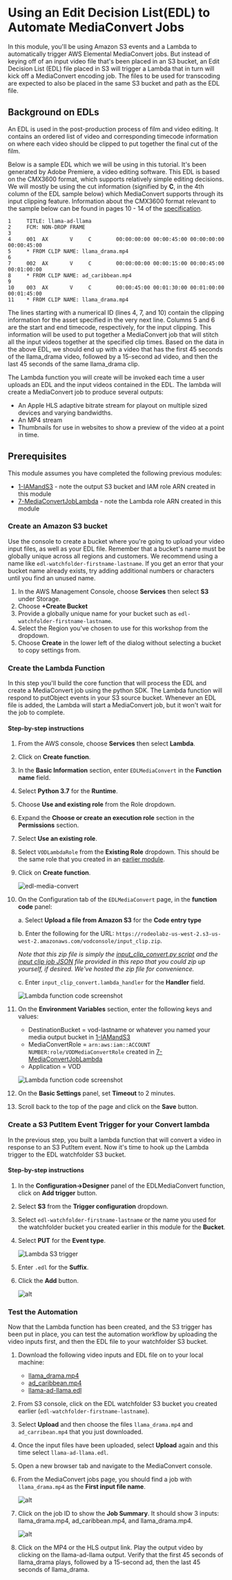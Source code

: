 # Using an Edit Decision List(EDL) to Automate MediaConvert Jobs 

In this module, you'll be using Amazon S3 events and a Lambda to automatically trigger AWS Elemental MediaConvert jobs. But instead of keying off of an input video file that's been placed in an S3 bucket, an Edit Decision List (EDL) file placed in S3 will trigger a Lambda that in turn will kick off a MediaConvert encoding job. The files to be used for transcoding are expected to also be placed in the same S3 bucket and path as the EDL file.  

## Background on EDLs
An EDL is used in the post-production process of film and video editing. It contains an ordered list of video and corresponding timecode information on where each video should be clipped to put together the final cut of the film.

Below is a sample EDL which we will be using in this tutorial. It's been generated by Adobe Premiere, a video editing software. This EDL is based on the CMX3600 format, which supports relatively simple editing decisions. We will mostly be using the cut information (signified by **C**, in the 4th column of the EDL sample below) which MediaConvert supports through its input clipping feature. Information about the CMX3600 format relevant to the sample below can be found in pages 10 - 14 of the [specification](http://xmil.biz/EDL-X/CMX3600.pdf). 

    1     TITLE: llama-ad-llama
    2     FCM: NON-DROP FRAME
    3
    4     001  AX       V     C        00:00:00:00 00:00:45:00 00:00:00:00 00:00:45:00
    5     * FROM CLIP NAME: llama_drama.mp4
    6
    7     002  AX       V     C        00:00:00:00 00:00:15:00 00:00:45:00 00:01:00:00
    8     * FROM CLIP NAME: ad_caribbean.mp4
    9
    10    003  AX       V     C        00:00:45:00 00:01:30:00 00:01:00:00 00:01:45:00
    11    * FROM CLIP NAME: llama_drama.mp4
 
The lines starting with a numerical ID (lines 4, 7, and 10) contain the clipping information for the asset specified in the very next line. Columns 5 and 6 are the start and end timecode, respectively, for the input clipping. This information will be used to put together a MediaConvert job that will stitch all the input videos together at the specified clip times. Based on the data in the above EDL, we should end up with a video that has the first 45 seconds of the llama_drama video, followed by a 15-second ad video, and then the last 45 seconds of the same llama_drama clip. 

The Lambda function you will create will be invoked each time a user uploads an EDL and the input videos contained in the EDL. The lambda will create a MediaConvert job to produce several outputs:

- An Apple HLS adaptive bitrate stream for playout on multiple sized devices and varying bandwidths.
- An MP4 stream
- Thumbnails for use in websites to show a preview of the video at a point in time.

## Prerequisites
This module assumes you have completed the following previous modules:
* [1-IAMandS3](../1-IAMandS3/README.md) - note the output S3 bucket and IAM role ARN created in this module
* [7-MediaConvertJobLambda](README.md) - note the Lambda role ARN created in this module


### Create an Amazon S3 bucket

Use the console to create a bucket where you're going to upload your video input files, as well as your EDL file. Remember that a bucket's name must be globally unique across all regions and customers. We recommend using a name like `edl-watchfolder-firstname-lastname`. If you get an error that your bucket name already exists, try adding additional numbers or characters until you find an unused name.

1. In the AWS Management Console, choose **Services** then select **S3** under Storage.
1. Choose **+Create Bucket**
1. Provide a globally unique name for your bucket such as `edl-watchfolder-firstname-lastname`.
1. Select the Region you've chosen to use for this workshop from the dropdown.
1. Choose **Create** in the lower left of the dialog without selecting a bucket to copy settings from.


### Create the Lambda Function 
In this step you'll build the core function that will process the EDL and create a MediaConvert job using the python SDK. The Lambda function will respond to putObject events in your S3 source bucket.  Whenever an EDL file is added, the Lambda will start a MediaConvert job, but it won't wait for the job to complete.   

#### Step-by-step instructions 

1. From the AWS console, choose **Services** then select **Lambda**.
1. Click on **Create function**.
1. In the **Basic Information** section, enter `EDLMediaConvert` in the **Function name** field.
1. Select **Python 3.7** for the **Runtime**.
1. Choose **Use and existing role** from the Role dropdown.
1. Expand the **Choose or create an execution role** section in the **Permissions** section. 
1. Select **Use an existing role**. 
1. Select `VODLambdaRole` from the **Existing Role** dropdown. This should be the same role that you created in an [earlier module](README.md#vod-lambda-role).
1. Click on **Create function**.

    ![edl-media-convert](../images/edl-mediaconvert-basic-info.png)

1. On the Configuration tab of the `EDLMediaConvert` page, in the  **function code** panel:  

    a. Select **Upload a file from Amazon S3** for the **Code entry type**
    
    b. Enter the following for the URL: `https://rodeolabz-us-west-2.s3-us-west-2.amazonaws.com/vodconsole/input_clip.zip`. 
    
    _Note that this zip file is simply the [input_clip_convert.py script](input_clip_convert.py) and the [input clip job JSON](input_clipping_job.json) file provided in this repo that you could zip up yourself, if desired. We've hosted the zip file for convenience._

    c. Enter `input_clip_convert.lambda_handler` for the **Handler** field.

    ![Lambda function code screenshot](../images/edl-mediaconvert-function-code.png)

1. On the **Environment Variables** section, enter the following keys and values:

    * DestinationBucket = vod-lastname or whatever you named your media output bucket in [1-IAMandS3](../1-IAMandS3/README.md)
    * MediaConvertRole = `arn:aws:iam::ACCOUNT NUMBER:role/VODMediaConvertRole` created in [7-MediaConvertJobLambda](README.md)
    * Application = VOD

    ![Lambda function code screenshot](../images/lambda-environment.png)

1. On the **Basic Settings** panel, set **Timeout** to 2 minutes.

1. Scroll back to the top of the page and click on the **Save** button.


### Create a S3 PutItem Event Trigger for your Convert lambda

In the previous step, you built a lambda function that will convert a video in response to an S3 PutItem event.  Now it's time to hook up the Lambda trigger to the EDL watchfolder S3 bucket.

#### Step-by-step instructions

1. In the **Configuration->Designer** panel of the EDLMediaConvert function, click on **Add trigger** button. 
1. Select **S3** from the **Trigger configuration** dropdown.
1. Select `edl-watchfolder-firstname-lastname` or the name you used for the watchfolder bucket you created earlier in this module for the **Bucket**.
1. Select **PUT** for the **Event type**.

    ![Lambda S3 trigger](../images/edl-mediaconvert-trigger-config.png)
1. Enter `.edl` for the **Suffix**.
1. Click the **Add** button.

    ![alt](../images/edl-mediaconvert-s3-trigger.png)

### Test the Automation
Now that the Lambda function has been created, and the S3 trigger has been put in place, you can test the automation workflow by uploading the video inputs first, and then the EDL file to your watchfolder S3 bucket.

1. Download the following video inputs and EDL file on to your local machine:
    * [llama_drama.mp4](https://rodeolabz-us-west-2.s3-us-west-2.amazonaws.com/vodconsole/llama_drama.mp4)
    * [ad_caribbean.mp4](https://rodeolabz-us-west-2.s3-us-west-2.amazonaws.com/vodconsole/ad-caribbean.mp4)
    * [llama-ad-llama.edl](https://rodeolabz-us-west-2.s3-us-west-2.amazonaws.com/vodconsole/llama-ad-llama.edl)


1. From S3 console, click on the EDL watchfolder S3 bucket you created earlier (`edl-watchfolder-firstname-lastname`).
1. Select **Upload** and then choose the files `llama_drama.mp4` and `ad_carribean.mp4` that you just downloaded. 
1. Once the input files have been uploaded, select **Upload** again and this time select `llama-ad-llama.edl`.
1. Open a new browser tab and navigate to the MediaConvert console. 
1. From the MediaConvert jobs page, you should find a job with `llama_drama.mp4` as the **First input file name**.  

    ![alt](../images/edl-mediaconvert-job.png)
1. Click on the job ID to show the **Job Summary**. It should show 3 inputs: llama_drama.mp4, ad_caribbean.mp4, and llama_drama.mp4.

    ![alt](../images/edl-mediaconvert-job-inputs.png)
1. Click on the MP4 or the HLS output link. Play the output video by clicking on the llama-ad-llama output. Verify that the first 45 seconds of llama_drama plays, followed by a 15-second ad, then the last 45 seconds of llama_drama.




